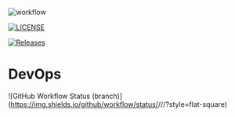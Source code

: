 ![workflow](https://github.com/evelinmihaylov/devops2/actions/workflows/main.yml/badge.svg)


[![LICENSE](https://img.shields.io/github/license/evelinmihaylov/devops2.svg?style=flat-square)](https://github.com/evelinmihaylov/devops2/blob/master/LICENSE)


[![Releases](https://img.shields.io/github/release/evelinmihaylov/devops2/all.svg?style=flat-square)](https://github.com/evelinmihaylov/devops2/releases)


# DevOps
![GitHub Workflow Status (branch)](https://img.shields.io/github/workflow/status/<username>/<repository>/<action name taken from main.yml>/<branch>?style=flat-square)
